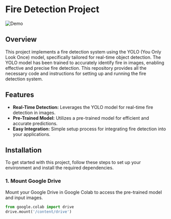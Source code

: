 ﻿# Fire Detection Project

![Demo](https://github.com/username/repository/raw/main/assets/m1.jpeg)
## Overview

This project implements a fire detection system using the YOLO (You Only Look Once) model, specifically tailored for real-time object detection. The YOLO model has been trained to accurately identify fire in images, enabling effective and precise fire detection. This repository provides all the necessary code and instructions for setting up and running the fire detection system.

## Features

- **Real-Time Detection:** Leverages the YOLO model for real-time fire detection in images.
- **Pre-Trained Model:** Utilizes a pre-trained model for efficient and accurate predictions.
- **Easy Integration:** Simple setup process for integrating fire detection into your applications.

## Installation

To get started with this project, follow these steps to set up your environment and install the required dependencies.

### 1. Mount Google Drive

Mount your Google Drive in Google Colab to access the pre-trained model and input images.

```python
from google.colab import drive
drive.mount('/content/drive')
